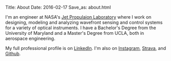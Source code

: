 Title: About
Date: 2016-02-17
Save_as: about.html

I'm an engineer at NASA's [Jet Propulaion Laboratory](http://www.jpl.nasa.gov) where I work on designing, modeling and analyzing wavefront sensing and control systems for a variety of optical instruments. I have a Bachelor's Degree from the University of Maryland and a Master's Degree from UCLA, both in aerospace engineering. 

My full professional profile is on [LinkedIn](http://www.linkedin.com/in/andykee/). I'm also on [Instagram](http://www.instagram.com/andykee/), [Strava](http://www.strava.com/athletes/857177), and [Github](http://github.com/andykee/).
